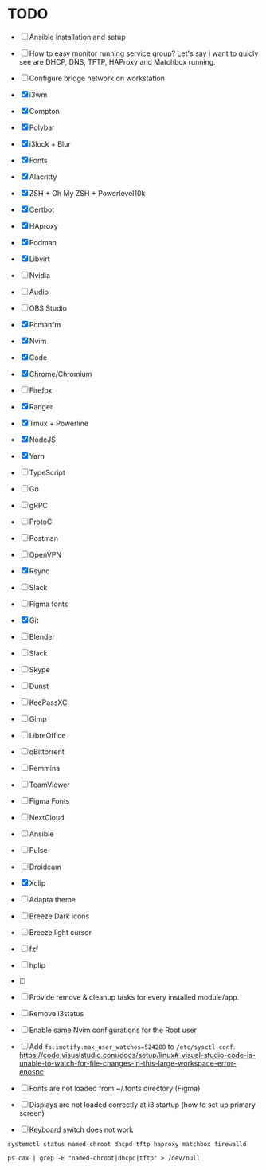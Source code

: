 # TODO

- [ ] Ansible installation and setup
- [ ] How to easy monitor running service group? Let's say i want to quicly see are DHCP, DNS, TFTP, HAProxy and Matchbox running.
- [ ] Configure bridge network on workstation

- [X] i3wm
- [X] Compton
- [X] Polybar
- [X] i3lock + Blur
- [X] Fonts
- [X] Alacritty
- [X] ZSH + Oh My ZSH + Powerlevel10k
- [X] Certbot
- [X] HAproxy
- [X] Podman
- [X] Libvirt
- [ ] Nvidia
- [ ] Audio
- [ ] OBS Studio
- [X] Pcmanfm
- [X] Nvim
- [X] Code
- [X] Chrome/Chromium
- [ ] Firefox
- [X] Ranger
- [X] Tmux + Powerline
- [X] NodeJS
- [X] Yarn
- [ ] TypeScript
- [ ] Go
- [ ] gRPC
- [ ] ProtoC
- [ ] Postman
- [ ] OpenVPN
- [X] Rsync
- [ ] Slack
- [ ] Figma fonts
- [X] Git
- [ ] Blender
- [ ] Slack
- [ ] Skype
- [ ] Dunst
- [ ] KeePassXC
- [ ] Gimp
- [ ] LibreOffice
- [ ] qBittorrent
- [ ] Remmina
- [ ] TeamViewer
- [ ] Figma Fonts
- [ ] NextCloud
- [ ] Ansible
- [ ] Pulse
- [ ] Droidcam
- [X] Xclip
- [ ] Adapta theme
- [ ] Breeze Dark icons
- [ ] Breeze light cursor
- [ ] fzf
- [ ] hplip
- [ ] 
- [ ] Provide remove & cleanup tasks for every installed module/app.

- [ ] Remove i3status

- [ ] Enable same Nvim configurations for the Root user
- [ ] Add `fs.inotify.max_user_watches=524288` to `/etc/sysctl.conf`. https://code.visualstudio.com/docs/setup/linux#_visual-studio-code-is-unable-to-watch-for-file-changes-in-this-large-workspace-error-enospc
- [ ] Fonts are not loaded from ~/.fonts directory (Figma)
- [ ] Displays are not loaded correctly at i3 startup (how to set up primary screen)
- [ ] Keyboard switch does not work

`systemctl status named-chroot dhcpd tftp haproxy matchbox firewalld`

`ps cax | grep -E "named-chroot|dhcpd|tftp" > /dev/null`
